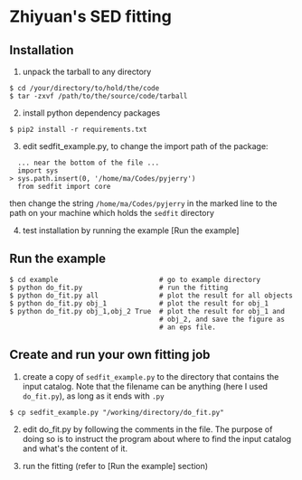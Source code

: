 # Zhiyuan's SED fitting

## Installation

1. unpack the tarball to any directory

```
$ cd /your/directory/to/hold/the/code
$ tar -zxvf /path/to/the/source/code/tarball
```

2. install python dependency packages

```
$ pip2 install -r requirements.txt
```

3. edit sedfit_example.py, to change the import path of the package:

```
  ... near the bottom of the file ...
  import sys
> sys.path.insert(0, '/home/ma/Codes/pyjerry')
  from sedfit import core
```

   then change the string `/home/ma/Codes/pyjerry` in the marked line to
   the path on your machine which holds the `sedfit` directory

4. test installation by running the example [Run the example]

## Run the example

    $ cd example                         # go to example directory
    $ python do_fit.py                   # run the fitting
    $ python do_fit.py all               # plot the result for all objects
    $ python do_fit.py obj_1             # plot the result for obj_1
    $ python do_fit.py obj_1,obj_2 True  # plot the result for obj_1 and
                                         # obj_2, and save the figure as
                                         # an eps file.

## Create and run your own fitting job

1. create a copy of `sedfit_example.py` to the directory that contains
   the input catalog. Note that the filename can be anything (here I used
   `do_fit.py`), as long as it ends with `.py`

```
$ cp sedfit_example.py "/working/directory/do_fit.py"
```

2. edit do_fit.py by following the comments in the file. The purpose of
   doing so is to instruct the program about where to find the input
   catalog and what's the content of it.

3. run the fitting (refer to [Run the example] section)
